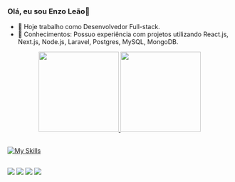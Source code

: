 ### Olá, eu sou Enzo Leão👋

- 🔭 Hoje trabalho como Desenvolvedor Full-stack.
- 🌱 Conhecimentos: Possuo experiência com projetos utilizando React.js, Next.js, Node.js, Laravel, Postgres, MySQL, MongoDB.



<div align="center">
  <a href="https://github.com/chrzddd">
  <img height="180em" src="https://github-readme-stats.vercel.app/api?username=enzoleao&show_icons=true&theme=dracula&include_all_commits=true&count_private=true"/>
  <img height="180em" src="https://github-readme-stats.vercel.app/api/top-langs/?username=enzoleao&layout=compact&langs_count=7&theme=dracula"/>
    <br/>
</div>
 <br/>


  [![My Skills](https://skillicons.dev/icons?i=ts,js,nodejs,express,php,laravel,mysql,postgres,sequelize,prisma,react,nextjs,sass,tailwind&perline=10&theme=light)](https://skillicons.dev)

  
  ##
 
<div> 
 
  <a href="https://instagram.com/enzgab2" target="_blank"><img src="https://img.shields.io/badge/-Instagram-%23E4405F?style=for-the-badge&logo=instagram&logoColor=white" target="_blank"></a>
 	<a href="https://www.twitch.tv/seetz32" target="_blank"><img src="https://img.shields.io/badge/Twitch-9146FF?style=for-the-badge&logo=twitch&logoColor=white" target="_blank"></a> 
  <a href = "mailto:enzopinheiro6@gmail.com"><img src="https://img.shields.io/badge/-Gmail-%23333?style=for-the-badge&logo=gmail&logoColor=white" target="_blank"></a>
  <a href="https://www.linkedin.com/in/enzo-le%C3%A3o-976270202/" target="_blank"><img src="https://img.shields.io/badge/-LinkedIn-%230077B5?style=for-the-badge&logo=linkedin&logoColor=white" target="_blank"></a> 
 
</div>
  
